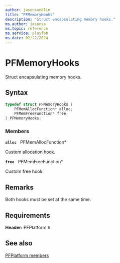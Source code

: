 ```yaml
---
author: jasonsandlin
title: "PFMemoryHooks"
description: "Struct encapsulating memory hooks."
ms.author: jasonsa
ms.topic: reference
ms.service: playfab
ms.date: 02/22/2024
---
```


# PFMemoryHooks  

Struct encapsulating memory hooks.  

## Syntax  
  
```cpp
typedef struct PFMemoryHooks {  
    PFMemAllocFunction* alloc;  
    PFMemFreeFunction* free;  
} PFMemoryHooks;  
```
  
### Members  
  
**`alloc`** &nbsp; PFMemAllocFunction*  
  
Custom allocation hook.
  
**`free`** &nbsp; PFMemFreeFunction*  
  
Custom free hook.
  
## Remarks  
  
Both hooks must be set at the same time.
  
## Requirements  
  
**Header:** PFPlatform.h
  
## See also  
[PFPlatform members](../pfplatform_members.md)  

  
  
